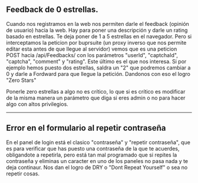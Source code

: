 
## Feedback de 0 estrellas.

Cuando nos registramos en la web nos permiten darle el feedback (opinión de usuario) hacia la web. Hay para poner una descripción y darle un rating basado en estrellas.
Te deja poner de 1 a 5 estrellas en el navegador. Pero si interceptamos la peticion por buprsuite (un proxy inverso que nos permite editar esta antes de que llegue 
al servidor) vemos que es una peticion POST hacia /api/Feedbacks/ con los parámetros "userId", "captchaId", "captcha", "comment" y "rating". Este último es el que nos
interesa. Si por ejemplo hemos puesto dos estrellas, saldra un "2" que podremos cambiar a 0 y darle a Fordward para que llegue la petición. Dandonos con eso el logro
"Zero Stars"

Ponerle zero estrellas a algo no es crítico, lo que si es crítico es modificar de la misma manera un parámetro que diga si eres admin o no para hacer algo con
altos privilegios.

----------------------------------------------------------------------------------

## Error en el formulario al repetir contraseña

En el panel de login está el clasico "contraseña" y "repetir contraseña", que es para verificar que has puesto una contraseña de la que te acuerdes, obligandote a 
repetirla, pero está tan mal programado que si repites la contraseña y eliminas un caracter en uno de los paneles no pasa nada y te deja continaur.
Nos dan el logro de DRY o "Dont Repeat Yourself" o sea no repetir cosas.
